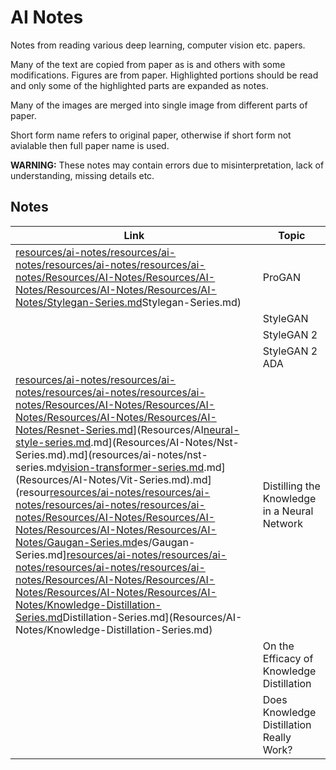 # AI Notes

Notes from reading various deep learning, computer vision etc. papers. 

Many of the text are copied from paper as is and others with some modifications. Figures are from paper. Highlighted portions should be read and only some of the highlighted parts are expanded as notes.

Many of the images are merged into single image from different parts of paper.

Short form name refers to original paper, otherwise if short form not avialable then full paper name is used.

**WARNING:** These notes may contain errors due to misinterpretation, lack of understanding, missing details etc. 

## Notes

| Link | Topic |
| --- | --- |
| [resources/ai-notes/resources/ai-notes/resources/ai-notes/resources/ai-notes/Resources/AI-Notes/Resources/AI-Notes/Resources/AI-Notes/Resources/AI-Notes/Stylegan-Series.md](Stylegan-Series.md)Stylegan-Series.md) | ProGAN |
| | StyleGAN |
| | StyleGAN 2 |
| | StyleGAN 2 ADA |
[resources/ai-notes/resources/ai-notes/resources/ai-notes/resources/ai-notes/Resources/AI-Notes/Resources/AI-Notes/Resources/AI-Notes/Resources/AI-Notes/Resnet-Series.md](Resnet-Series.md)](Resources/AI[neural-style-series.md](Resources/AI-Notes/Nst-Series.md).md](Resources/AI-Notes/Nst-Series.md).md](resources/ai-notes/nst-series.md[vision-transformer-series.md](Resources/AI-Notes/Vit-Series.md).md](Resources/AI-Notes/Vit-Series.md).md](resour[resources/ai-notes/resources/ai-notes/resources/ai-notes/resources/ai-notes/Resources/AI-Notes/Resources/AI-Notes/Resources/AI-Notes/Resources/AI-Notes/Gaugan-Series.md](Gaugan-Series.md)es/Gaugan-Series.md][resources/ai-notes/resources/ai-notes/resources/ai-notes/resources/ai-notes/Resources/AI-Notes/Resources/AI-Notes/Resources/AI-Notes/Resources/AI-Notes/Knowledge-Distillation-Series.md](Knowledge-Distillation-Series.md)Distillation-Series.md](Resources/AI-Notes/Knowledge-Distillation-Series.md) | Distilling the Knowledge in a Neural Network |
| | On the Efficacy of Knowledge Distillation |
| | Does Knowledge Distillation Really Work? |

